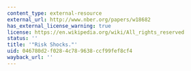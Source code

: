 ```yaml
---
content_type: external-resource
external_url: http://www.nber.org/papers/w18682
has_external_license_warning: true
license: https://en.wikipedia.org/wiki/All_rights_reserved
status: ''
title: '"Risk Shocks."'
uid: 046780d2-f028-4c78-9638-ccf99fef8cf4
wayback_url: ''
---
```

